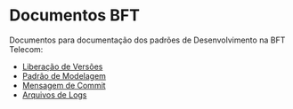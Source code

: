 Documentos BFT
==============

Documentos para documentação dos padrões de Desenvolvimento na BFT Telecom:

 - [Liberação de Versões](https://github.com/bft-telecom/documentos/blob/master/LiberacaoDeVersao.md)
 - [Padrão de Modelagem](https://github.com/bft-telecom/documentos/blob/master/PadraoModelagemBanco.md)
 - [Mensagem de Commit](https://github.com/bft-telecom/documentos/blob/master/MensagemCommit.md)
 - [Arquivos de Logs](https://github.com/bft-telecom/documentos/blob/master/ArquivosDeLogs.md)
